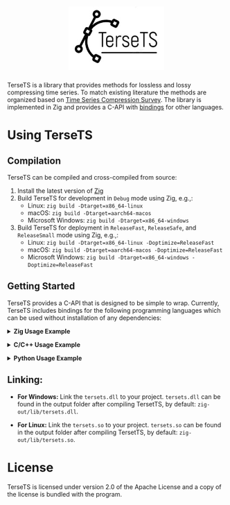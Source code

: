 <h1 align="center">
  <img src="docs/tersets.jpg" alt="TerseTS">
</h1>

TerseTS is a library that provides methods for lossless and lossy compressing time series. To match existing literature the methods are organized based on [Time Series Compression Survey](https://dl.acm.org/doi/10.1145/3560814). The library is implemented in Zig and provides a C-API with [bindings](#usage) for other languages.

# Using TerseTS

## Compilation

TerseTS can be compiled and cross-compiled from source:
1. Install the latest version of [Zig](https://ziglang.org/)
2. Build TerseTS for development in `Debug` mode using Zig, e.g.,:
   - Linux: `zig build -Dtarget=x86_64-linux`
   - macOS: `zig build -Dtarget=aarch64-macos`
   - Microsoft Windows: `zig build -Dtarget=x86_64-windows`
3. Build TerseTS for deployment in `ReleaseFast`, `ReleaseSafe`, and `ReleaseSmall` mode using Zig, e.g.,:
   - Linux: `zig build -Dtarget=x86_64-linux -Doptimize=ReleaseFast`
   - macOS: `zig build -Dtarget=aarch64-macos -Doptimize=ReleaseFast`
   - Microsoft Windows: `zig build -Dtarget=x86_64-windows -Doptimize=ReleaseFast`

## Getting Started
TerseTS provides a C-API that is designed to be simple to wrap. Currently, TerseTS includes bindings for the following programming languages which can be used without installation of any dependencies:
<a id="zig-usage-example"></a>
<details>
<summary><strong>Zig Usage Example</strong></summary>

```c
const std = @import("std");
const tersets = @import("path/to/tersets.zig");

pub fn main() void {
    var uncompressed_values = [_]f64{1.0, 2.0, 3.0, 4.0, 5.0};
    const config = tersets.Configuration{
        .method = .SwingFilter,
        .error_bound = 0.1,
    };
    
    var compressed_values = try tersets.compress(data[0..], config);
    defer std.heap.page_allocator.free(compressed);

    var decompressed_values = try tersets.decompress(compressed, config);
    defer std.heap.page_allocator.free(decompressed);

    std.debug.print("Decompression successful: {any}\n", .{decompressed_values.len});
}
```

TerseTS provides `./src/tersets.zig` as the single access point and two main functions `compress` and `decompress`. 

For compression, you can select the compression method through the `Configuration` structure with two parameters: the compression method, e.g., `.method=.SwingFilter`, and the error bound, e.g., `.error_bound = 0.1`. 

For decompression, the `Configuration` is not needed as the method is encoded in the compressed values.
</details>

<a id="c-usage-example"></a>
<details>
<summary><strong>C/C++ Usage Example</strong></summary>

```c 
#include "tersets.h"
#include <stdio.h>

int main() {
    double uncompressed_values[] = {1.0, 2.0, 3.0, 4.0, 5.0};
    struct UncompressedValues uncompressed_values = {data, 5};

    // Configuration for compression.
    struct Configuration config = {2, 0.0}; // Method 2 (e.g., SwingFilter), and 0.1 error bound.

    // Prepare for compressed data.
    struct CompressedValues compressed_values;
    
    // Compress the data.
    int32_t result = compress(uncompressed_values, &compressed_values, config);
    if (result != 0) {
        printf("Compression failed with error code %d\n", result);
        return -1;
    }

    printf("Compression successful. Compressed data length: %lu\n", compressed_values.len);
    
    // Prepare for decompressed data.
    struct UncompressedValues decompressed_values;
   
    // Decompress the data.
    int32_t result = decompress(compressed_values, &decompressed_values);
    if (result != 0) {
        printf("Decompression failed with error code %d\n", result);
        return -1;
    }

    printf("Decompression successful. Uncompressed data length: %lu\n", decompressed_values.len);
    
    // Free the uncompressed data if dynamically allocated (not shown here)
    // free(decompressed_values.data);
    // free(compressed_values.data);
    return 0;
}
```

TerseTS provides `./bindings/c/tersets.h` as binding for C/C++, thus, the `#include "tersets.h"` in the source code. You need to link the TerseTS library to your project [linking](#linking).

-  Ensure that the method field in `Configuration` is set to a valid compression/decompression method supported by `TerseTS`.

-  Free dynamically allocated memory appropriately to avoid memory leaks.
</details>

<a id="python-usage-example"></a>
<details>
<summary><strong>Python Usage Example</strong></summary>

```python
import random
import sys
from tersets import compress, decompress, Method

uncompressed_values = [1.0, 2.0, 3.0, 4.0, 5.0]
error_bound = 0.1

# Compress using the SwingFilter method.
compressed_values = compress(uncompressed, 0.1, Method.SwingFilter)

# Decompress the data
decompressed = decompress(compressed_values)

print("Decompression successful. Uncompressed data length: ", len(decompressed))
```
To use TerseTS from Python first ensure the `__init__.py` file in `binding/python/__init__.py` links the correct shared library. Specifically, change the `library_path` variable to reflect the path to TerseTS's library [linking](#linking). For example, in Windows: `library_path = path/to/tersets/zig-out/lib/tersets.dll`.

</details>

## Linking:

* **For Windows:** Link the `tersets.dll` to your project. `tersets.dll` can be found in the output folder after compiling TersetTS, by default: `zig-out/lib/tersets.dll`.  

* **For Linux:** Link the `tersets.so` to your project. `tersets.so` can be found in the output folder after compiling TersetTS, by default: `zig-out/lib/tersets.so`.





# License
TerseTS is licensed under version 2.0 of the Apache License and a copy of the license is bundled with the program.